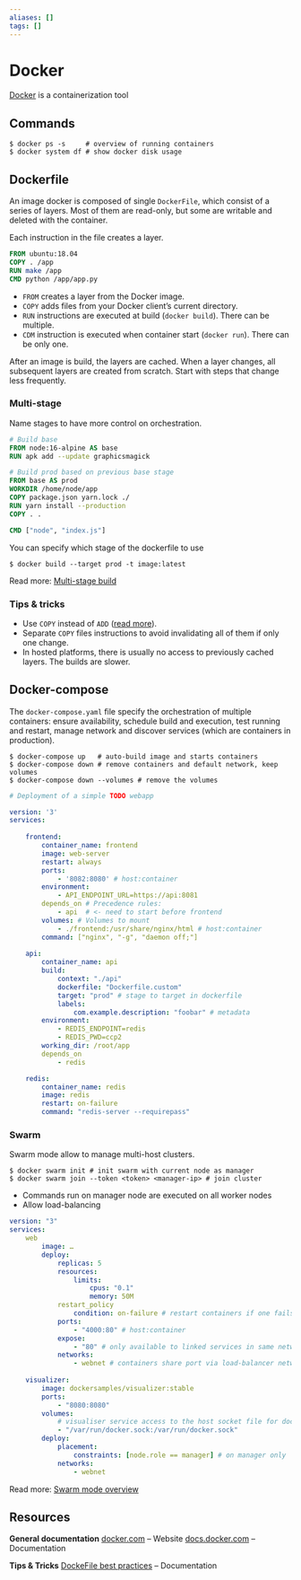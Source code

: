 ```yaml
---
aliases: []
tags: []
---
```


# Docker

[Docker](https://wikipedia.org/wiki/docker_(software)) is a containerization tool

## Commands

```shell
$ docker ps -s     # overview of running containers
$ docker system df # show docker disk usage
```

## Dockerfile

An image docker is composed of single `DockerFile`, which consist of a series of layers. Most of them are read-only, but some are writable and deleted with the container.

Each instruction in the file creates a layer.
```Dockerfile
FROM ubuntu:18.04
COPY . /app
RUN make /app
CMD python /app/app.py
```
- `FROM` creates a layer from the Docker image.
- `COPY` adds files from your Docker client’s current directory.
- `RUN` instructions are executed at build (`docker build`). There can be multiple.
- `CDM` instruction is executed when container start (`docker run`). There can be only one.

After an image is build, the layers are cached. When a layer changes, all subsequent layers are created from scratch. Start with steps that change less frequently.

### Multi-stage

Name stages to have more control on orchestration.

```dockerfile
# Build base
FROM node:16-alpine AS base
RUN apk add --update graphicsmagick

# Build prod based on previous base stage
FROM base AS prod
WORKDIR /home/node/app
COPY package.json yarn.lock ./
RUN yarn install --production
COPY . .

CMD ["node", "index.js"]
```

You can specify which stage of the dockerfile to use
```shell
$ docker build --target prod -t image:latest
```

Read more: [Multi-stage build](https://docs.docker.com/build/building/multi-stage/)

### Tips & tricks

- Use `COPY` instead of `ADD` ([read more](https://docs.docker.com/develop/develop-images/dockerfile_best-practices)).
- Separate `COPY` files instructions to avoid invalidating all of them if only one change.
- In hosted platforms, there is usually no access to previously cached layers. The builds are slower.

## Docker-compose

The `docker-compose.yaml` file specify the orchestration of multiple containers: ensure availability, schedule build and execution, test running and restart, manage network and discover services (which are containers in production).

```shell
$ docker-compose up   # auto-build image and starts containers
$ docker-compose down # remove containers and default network, keep volumes
$ docker-compose down --volumes # remove the volumes
```

```yaml
# Deployment of a simple TODO webapp

version: '3'
services:
	
	frontend:
		container_name: frontend
		image: web-server
		restart: always
		ports:
			- '8082:8080' # host:container
		environment:
			- API_ENDPOINT_URL=https://api:8081
		depends_on # Precedence rules:
			- api  # <- need to start before frontend
		volumes: # Volumes to mount
			- ./frontend:/usr/share/nginx/html # host:container
		command: ["nginx", "-g", "daemon off;"]
	
	api:
		container_name: api
		build:
			context: "./api"
			dockerfile: "Dockerfile.custom"
			target: "prod" # stage to target in dockerfile
			labels:
				com.example.description: "foobar" # metadata
		environment:
			- REDIS_ENDPOINT=redis
			- REDIS_PWD=ccp2
		working_dir: /root/app
		depends_on
			- redis

	redis:
		container_name: redis
		image: redis
		restart: on-failure
		command: "redis-server --requirepass"
```

### Swarm

Swarm mode allow to manage multi-host clusters.

```shell
$ docker swarm init # init swarm with current node as manager
$ docker swarm join --token <token> <manager-ip> # join cluster
```

- Commands run on manager node are executed on all worker nodes
- Allow load-balancing

```yaml
version: "3"
services:
	web
		image: …
		deploy:
			replicas: 5
			resources:
				limits:
					cpus: "0.1"
					memory: 50M
			restart_policy
				condition: on-failure # restart containers if one fails
			ports:
				- "4000:80" # host:container
			expose:
				- "80" # only available to linked services in same network
			networks:
				- webnet # containers share port via load-balancer network
	
	visualizer:  
		image: dockersamples/visualizer:stable  
		ports:  
			- "8080:8080"  
		volumes:  
			# visualiser service access to the host socket file for docker
			- "/var/run/docker.sock:/var/run/docker.sock"
		deploy:  
			placement:  
				constraints: [node.role == manager] # on manager only
			networks:  
				- webnet
```

Read more: [Swarm mode overview](https://docs.docker.com/engine/swarm/)

## Resources

**General documentation**
[docker.com](https://docker.com) – Website
[docs.docker.com](https://docs.docker.com) – Documentation

**Tips & Tricks**
[DockeFile best practices](https://docs.docker.com/develop/develop-images/dockerfile_best-practices) – Documentation